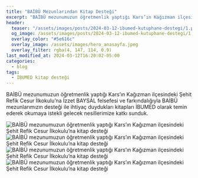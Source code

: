 ```yaml
---
title: "BAİBÜ Mezunlarından Kitap Desteği"
excerpt: "BAİBÜ mezunumuzun öğretmenlik yaptığı Kars’ın Kağızman ilçesindeki Şehit Refik Cesur İlkokulu’na kitap desteği"
header:
  teaser: "/assets/images/posts/2024-03-12-ibumed-kutuphane-destegi/1.png"
  og_image: /assets/images/posts/2024-03-12-ibumed-kutuphane-destegi/1.png
  overlay_color: "#5e616c"
  overlay_image: /assets/images/hero_anasayfa.jpeg
  overlay_filter: rgba(4, 147, 114, 0.9)
last_modified_at: 2024-03-12T16:20:02-05:00
categories:
  - blog
tags:
  - IBUMED kitap desteği
---
```



BAİBÜ mezunumuzun öğretmenlik yaptığı Kars’ın Kağızman ilçesindeki Şehit Refik Cesur İlkokulu’na İzzet BAYSAL felsefesi ve farkındalığıyla BAİBÜ mezunlarımızın desteği ile ihtiyaç duydukları kitapları İBUMED olarak temin ederek okumaya istekli gelecek nesillerimize katkı sunduk.

<img src="{{ site.url }}{{ site.baseurl }}/assets/images/posts/2024-03-12-ibumed-kutuphane-destegi/1.png" alt="BAİBÜ mezunumuzun öğretmenlik yaptığı Kars’ın Kağızman ilçesindeki Şehit Refik Cesur İlkokulu’na kitap desteği">

<img src="{{ site.url }}{{ site.baseurl }}/assets/images/posts/2024-03-12-ibumed-kutuphane-destegi/2.png" alt="BAİBÜ mezunumuzun öğretmenlik yaptığı Kars’ın Kağızman ilçesindeki Şehit Refik Cesur İlkokulu’na kitap desteği">

<img src="{{ site.url }}{{ site.baseurl }}/assets/images/posts/2024-03-12-ibumed-kutuphane-destegi/3.png" alt="BAİBÜ mezunumuzun öğretmenlik yaptığı Kars’ın Kağızman ilçesindeki Şehit Refik Cesur İlkokulu’na kitap desteği">

<img src="{{ site.url }}{{ site.baseurl }}/assets/images/posts/2024-03-12-ibumed-kutuphane-destegi/4.png" alt="BAİBÜ mezunumuzun öğretmenlik yaptığı Kars’ın Kağızman ilçesindeki Şehit Refik Cesur İlkokulu’na kitap desteği">